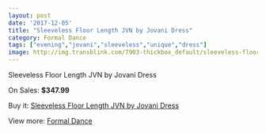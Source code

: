 ```yaml
---
layout: post
date: '2017-12-05'
title: "Sleeveless Floor Length JVN by Jovani Dress"
category: Formal Dance
tags: ["evening","jovani","sleeveless","unique","dress"]
image: http://img.transblink.com/7903-thickbox_default/sleeveless-floor-length-jvn-by-jovani-dress.jpg
---
```

Sleeveless Floor Length JVN by Jovani Dress

On Sales: **$347.99**
<a href="https://www.transblink.com/en/formal-dance/2563-sleeveless-floor-length-jvn-by-jovani-dress.html"><amp-img layout="responsive" width="600" height="600" src="//img.transblink.com/7903-thickbox_default/sleeveless-floor-length-jvn-by-jovani-dress.jpg" alt="Sleeveless Floor Length JVN by Jovani Dress 0" /></a>
<a href="https://www.transblink.com/en/formal-dance/2563-sleeveless-floor-length-jvn-by-jovani-dress.html"><amp-img layout="responsive" width="600" height="600" src="//img.transblink.com/7904-thickbox_default/sleeveless-floor-length-jvn-by-jovani-dress.jpg" alt="Sleeveless Floor Length JVN by Jovani Dress 1" /></a>

Buy it: [Sleeveless Floor Length JVN by Jovani Dress](https://www.transblink.com/en/formal-dance/2563-sleeveless-floor-length-jvn-by-jovani-dress.html "Sleeveless Floor Length JVN by Jovani Dress")

View more: [Formal Dance](https://www.transblink.com/en/6-formal-dance "Formal Dance")